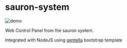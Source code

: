 # sauron-system


![demo](https://github.com/ageapps/sauron-system/blob/master/art/sauron_icon.png?raw=true)

Web Control Panel from the sauron system.

Integrated with NodeJS using [gentella] bootstrap template


[gentella]: https://github.com/puikinsh/gentelella
